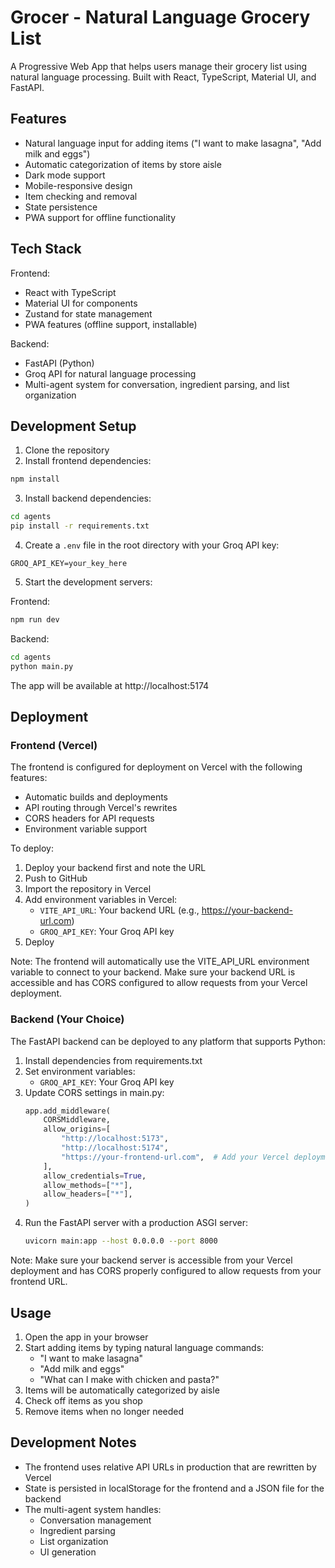 # Grocer - Natural Language Grocery List

A Progressive Web App that helps users manage their grocery list using natural language processing. Built with React, TypeScript, Material UI, and FastAPI.

## Features

- Natural language input for adding items ("I want to make lasagna", "Add milk and eggs")
- Automatic categorization of items by store aisle
- Dark mode support
- Mobile-responsive design
- Item checking and removal
- State persistence
- PWA support for offline functionality

## Tech Stack

Frontend:
- React with TypeScript
- Material UI for components
- Zustand for state management
- PWA features (offline support, installable)

Backend:
- FastAPI (Python)
- Groq API for natural language processing
- Multi-agent system for conversation, ingredient parsing, and list organization

## Development Setup

1. Clone the repository
2. Install frontend dependencies:
```bash
npm install
```

3. Install backend dependencies:
```bash
cd agents
pip install -r requirements.txt
```

4. Create a `.env` file in the root directory with your Groq API key:
```
GROQ_API_KEY=your_key_here
```

5. Start the development servers:

Frontend:
```bash
npm run dev
```

Backend:
```bash
cd agents
python main.py
```

The app will be available at http://localhost:5174

## Deployment

### Frontend (Vercel)

The frontend is configured for deployment on Vercel with the following features:
- Automatic builds and deployments
- API routing through Vercel's rewrites
- CORS headers for API requests
- Environment variable support

To deploy:
1. Deploy your backend first and note the URL
2. Push to GitHub
3. Import the repository in Vercel
4. Add environment variables in Vercel:
   - `VITE_API_URL`: Your backend URL (e.g., https://your-backend-url.com)
   - `GROQ_API_KEY`: Your Groq API key
5. Deploy

Note: The frontend will automatically use the VITE_API_URL environment variable to connect to your backend. Make sure your backend URL is accessible and has CORS configured to allow requests from your Vercel deployment.

### Backend (Your Choice)

The FastAPI backend can be deployed to any platform that supports Python:
1. Install dependencies from requirements.txt
2. Set environment variables:
   - `GROQ_API_KEY`: Your Groq API key
3. Update CORS settings in main.py:
   ```python
   app.add_middleware(
       CORSMiddleware,
       allow_origins=[
           "http://localhost:5173",
           "http://localhost:5174",
           "https://your-frontend-url.com",  # Add your Vercel deployment URL
       ],
       allow_credentials=True,
       allow_methods=["*"],
       allow_headers=["*"],
   )
   ```
4. Run the FastAPI server with a production ASGI server:
   ```bash
   uvicorn main:app --host 0.0.0.0 --port 8000
   ```

Note: Make sure your backend server is accessible from your Vercel deployment and has CORS properly configured to allow requests from your frontend URL.

## Usage

1. Open the app in your browser
2. Start adding items by typing natural language commands:
   - "I want to make lasagna"
   - "Add milk and eggs"
   - "What can I make with chicken and pasta?"
3. Items will be automatically categorized by aisle
4. Check off items as you shop
5. Remove items when no longer needed

## Development Notes

- The frontend uses relative API URLs in production that are rewritten by Vercel
- State is persisted in localStorage for the frontend and a JSON file for the backend
- The multi-agent system handles:
  - Conversation management
  - Ingredient parsing
  - List organization
  - UI generation
